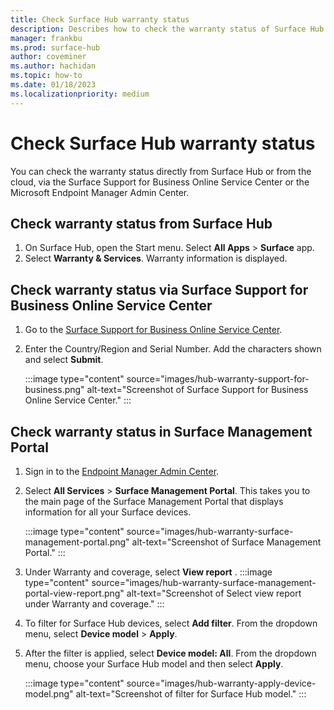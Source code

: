 ```yaml
---
title: Check Surface Hub warranty status
description: Describes how to check the warranty status of Surface Hub devices directly from Surface Hub or from the cloud. 
manager: frankbu
ms.prod: surface-hub
author: coveminer
ms.author: hachidan
ms.topic: how-to
ms.date: 01/18/2023
ms.localizationpriority: medium
---
```

# Check Surface Hub warranty status

You can check the warranty status directly from Surface Hub or from the cloud, via the Surface Support for Business Online Service Center or the Microsoft Endpoint Manager Admin Center.

## Check warranty status from Surface Hub

1. On Surface Hub, open the Start menu. Select **All Apps** >  **Surface** app.
2. Select **Warranty & Services**. Warranty information is displayed.

## Check warranty status via Surface Support for Business Online Service Center

1. Go to the [Surface Support for Business Online Service Center](https://mybusinessservice.surface.com/en-US/CheckWarranty/CheckWarranty).
2. Enter the Country/Region and Serial Number. Add the characters shown and select **Submit**.

    :::image type="content" source="images/hub-warranty-support-for-business.png" alt-text="Screenshot of Surface Support for Business Online Service Center." :::

## Check warranty status in Surface Management Portal

1. Sign in to the [Endpoint Manager Admin Center](https://endpoint.microsoft.com/).
2. Select **All Services** > **Surface Management Portal**. This takes you to the main page of the Surface Management Portal that displays information for all your Surface devices. 

    :::image type="content" source="images/hub-warranty-surface-management-portal.png" alt-text="Screenshot of Surface Management Portal." :::

3. Under Warranty and coverage, select **View report** .
:::image type="content" source="images/hub-warranty-surface-management-portal-view-report.png" alt-text="Screenshot of Select view report under Warranty and coverage." :::

4. To filter for Surface Hub devices, select **Add filter**. From the dropdown menu, select **Device model** >  **Apply**.

5. After the filter is applied, select **Device model: All**. From the dropdown menu, choose your Surface Hub model and then select **Apply**.

    :::image type="content" source="images/hub-warranty-apply-device-model.png" alt-text="Screenshot of filter for Surface Hub model." :::
